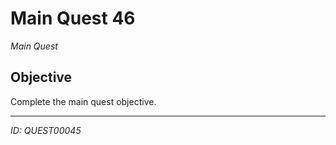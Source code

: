 # Main Quest 46

*Main Quest*

## Objective
Complete the main quest objective.

---
*ID: QUEST00045*